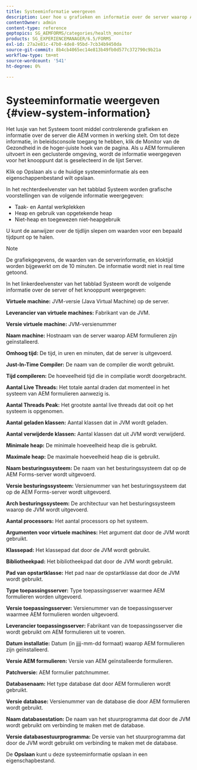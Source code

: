 ```yaml
---
title: Systeeminformatie weergeven
description: Leer hoe u grafieken en informatie over de server waarop AEM formulieren worden uitgevoerd, kunt bekijken.
contentOwner: admin
content-type: reference
geptopics: SG_AEMFORMS/categories/health_monitor
products: SG_EXPERIENCEMANAGER/6.5/FORMS
exl-id: 27a2e81c-47b0-4de8-95bd-7cb34b9450da
source-git-commit: 8b4cb4065ec14e813b49fb0d577c372790c9b21a
workflow-type: tm+mt
source-wordcount: '541'
ht-degree: 0%

---
```


# Systeeminformatie weergeven {#view-system-information}

Het lusje van het Systeem toont middel controlerende grafieken en informatie over de server die AEM vormen in werking stelt. Om tot deze informatie, in beleidsconsole toegang te hebben, klik de Monitor van de Gezondheid in de hoger-juiste hoek van de pagina. Als u AEM formulieren uitvoert in een geclusterde omgeving, wordt de informatie weergegeven voor het knooppunt dat is geselecteerd in de lijst Server.

Klik op Opslaan als u de huidige systeeminformatie als een eigenschappenbestand wilt opslaan.

In het rechterdeelvenster van het tabblad Systeem worden grafische voorstellingen van de volgende informatie weergegeven:

* Taak- en Aantal werkplekken
* Heap en gebruik van opgetekende heap
* Niet-heap en toegewezen niet-heapgebruik

U kunt de aanwijzer over de tijdlijn slepen om waarden voor een bepaald tijdpunt op te halen.

>[!NOTE]
>
>De grafiekgegevens, de waarden van de serverinformatie, en kloktijd worden bijgewerkt om de 10 minuten. De informatie wordt niet in real time getoond.

In het linkerdeelvenster van het tabblad Systeem wordt de volgende informatie over de server of het knooppunt weergegeven:

**Virtuele machine:** JVM-versie (Java Virtual Machine) op de server.

**Leverancier van virtuele machines:** Fabrikant van de JVM.

**Versie virtuele machine:** JVM-versienummer

**Naam machine:** Hostnaam van de server waarop AEM formulieren zijn geïnstalleerd.

**Omhoog tijd:** De tijd, in uren en minuten, dat de server is uitgevoerd.

**Just-In-Time Compiler:** De naam van de compiler die wordt gebruikt.

**Tijd compileren:** De hoeveelheid tijd die in compilatie wordt doorgebracht.

**Aantal Live Threads:** Het totale aantal draden dat momenteel in het systeem van AEM formulieren aanwezig is.

**Aantal Threads Peak:** Het grootste aantal live threads dat ooit op het systeem is opgenomen.

**Aantal geladen klassen:** Aantal klassen dat in JVM wordt geladen.

**Aantal verwijderde klassen:** Aantal klassen dat uit JVM wordt verwijderd.

**Minimale heap:** De minimale hoeveelheid heap die is gebruikt.

**Maximale heap:** De maximale hoeveelheid heap die is gebruikt.

**Naam besturingssysteem:** De naam van het besturingssysteem dat op de AEM Forms-server wordt uitgevoerd.

**Versie besturingssysteem:** Versienummer van het besturingssysteem dat op de AEM Forms-server wordt uitgevoerd.

**Arch besturingssysteem:** De architectuur van het besturingssysteem waarop de JVM wordt uitgevoerd.

**Aantal processors:** Het aantal processors op het systeem.

**Argumenten voor virtuele machines:** Het argument dat door de JVM wordt gebruikt.

**Klassepad:** Het klassepad dat door de JVM wordt gebruikt.

**Bibliotheekpad:** Het bibliotheekpad dat door de JVM wordt gebruikt.

**Pad van opstartklasse:** Het pad naar de opstartklasse dat door de JVM wordt gebruikt.

**Type toepassingsserver:** Type toepassingsserver waarmee AEM formulieren worden uitgevoerd.

**Versie toepassingsserver:** Versienummer van de toepassingsserver waarmee AEM formulieren worden uitgevoerd.

**Leverancier toepassingsserver:** Fabrikant van de toepassingsserver die wordt gebruikt om AEM formulieren uit te voeren.

**Datum installatie:** Datum (in jjjj-mm-dd formaat) waarop AEM formulieren zijn geïnstalleerd.

**Versie AEM formulieren:** Versie van AEM geïnstalleerde formulieren.

**Patchversie:** AEM formulier patchnummer.

**Databasenaam:** Het type database dat door AEM formulieren wordt gebruikt.

**Versie database:** Versienummer van de database die door AEM formulieren wordt gebruikt.

**Naam databasestation:** De naam van het stuurprogramma dat door de JVM wordt gebruikt om verbinding te maken met de database.

**Versie databasestuurprogramma:** De versie van het stuurprogramma dat door de JVM wordt gebruikt om verbinding te maken met de database.

De **Opslaan** kunt u deze systeeminformatie opslaan in een eigenschapbestand.
